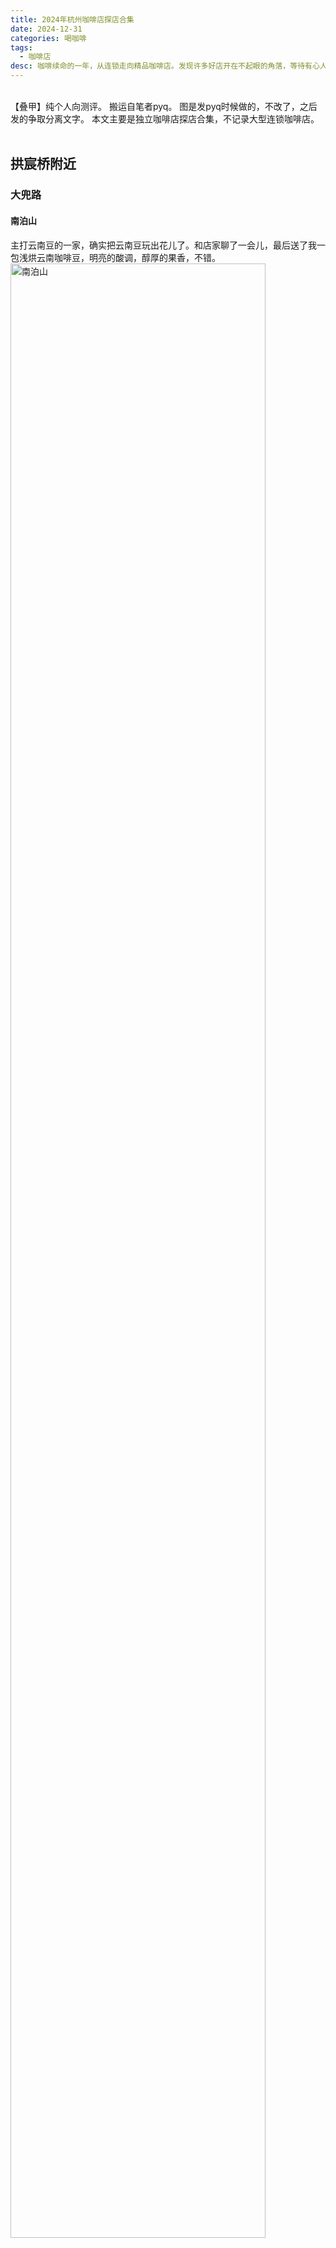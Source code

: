 ```yaml
---
title: 2024年杭州咖啡店探店合集
date: 2024-12-31
categories: 喝咖啡
tags: 
  - 咖啡店
desc: 咖啡续命的一年，从连锁走向精品咖啡店。发现许多好店开在不起眼的角落，等待有心人去发掘。格调、香气、故事，咖啡店的角落也是我的栖地。那么，探店明年继续。
---
```

<br>
【叠甲】纯个人向测评。
搬运自笔者pyq。
图是发pyq时候做的，不改了，之后发的争取分离文字。
本文主要是独立咖啡店探店合集，不记录大型连锁咖啡店。
<br></br>

## 拱宸桥附近
### 大兜路
#### 南泊山
主打云南豆的一家，确实把云南豆玩出花儿了。和店家聊了一会儿，最后送了我一包浅烘云南咖啡豆，明亮的酸调，醇厚的果香，不错。
<img src="https://raw.githubusercontent.com/YukinoshitaSherry/qycf_picbed/main/img/411be9883b0f5f113b3b34069b43de6.jpg" alt="南泊山" style="width: 90%;">
<br></br>

### 小河直街
#### 无量咖啡
在张大仙庙进了大门后左侧房屋，背靠道院所以店内装潢、咖啡名称都挺有特色。咖啡味道一般，主打讨个彩头。(当时去的时候捞了不少祈福赠品)
<img src="https://raw.githubusercontent.com/YukinoshitaSherry/qycf_picbed/main/img/572f0fb7277871f45a61b3fd025b95d.jpg" alt="无量咖啡" style="width: 90%;">
<br></br>

## 浙大紫金港附近
### 校内
#### 郁林space
环境、咖啡、小食都不错，logo还是可爱奶牛猫。最大的缺点是店在紫金港且我去了玉泉之后才开业。
<img src="https://raw.githubusercontent.com/YukinoshitaSherry/qycf_picbed/main/img/54a9f592d7faa14d9736c9470d01d4c.jpg" alt="郁林space" style="width: 90%;">
<br></br>

#### 大众书局·纸品咖啡
西区人文组团附近，书店+咖啡+甜品+文创。溢价比较高，咖啡拉花确实有特色，喝了以后提神效果对我来说有点好过头了。买一杯落座看书还不错，但是店里嘈杂小孩太多。
<img src="https://raw.githubusercontent.com/YukinoshitaSherry/qycf_picbed/main/img/9a5e94ca9ff4c7d5635f8bdbfe18e6b.jpg" alt="纸品咖啡" style="width: 90%;">
<br></br>


#### Flavor Coffee
银泉，一半咖啡一半茶。中规中矩。
<img src="https://raw.githubusercontent.com/YukinoshitaSherry/qycf_picbed/main/img/ee854e98b98d6c0c86bbe2b7ffa47bd.jpg" alt="Flavor" style="width: 90%;">
<br></br>


## 浙大玉泉附近
### 校内
#### 达克布蕾
中规中矩，和麦斯威差不多，但是品种更多，性价比之选。
<img src="https://raw.githubusercontent.com/YukinoshitaSherry/qycf_picbed/main/img/5a5f930ae5e325b4996118641ebc946.jpg" alt="达克布蕾" style="width: 90%;">
<br></br>

### 青芝坞
#### 杭一末
玉泉附近最适合学子自习的地方，宽敞，二楼比较清静，环境整洁敞亮。玉泉学子可加微信群，有一些优惠与活动信息。
青芝坞店的咖啡特色款喝常规款都不错。大兜路也有一家，还没喝过，下次一定。
<img src="https://raw.githubusercontent.com/YukinoshitaSherry/qycf_picbed/main/img/4f9a7edc6b74b3bc5a74d64ab82ddb8.jpg" alt="杭一末" style="width: 90%;">

<img src="https://raw.githubusercontent.com/YukinoshitaSherry/qycf_picbed/main/img/7e5cbbbc915a5bcea2d1a3300aa978c.jpg" alt="杭一末" style="width: 90%;">
<br></br>

#### 浅弄咖啡
从青芝坞拐进巷子里，一间灯光昏黄、饰品古雅的小屋。窗框上的书和笔记本翻起来有岁月的味道。
咖啡不错，外带6折(20+r),原价40+r.
<img src="https://raw.githubusercontent.com/YukinoshitaSherry/qycf_picbed/main/img/a3933ff7ac47602008bd046f6e2c572.jpg" alt="浅弄咖啡" style="width: 90%;">
<br></br>

#### YEGIN忆景
开在民宿一楼，咖啡中规中矩，坚果欧包现烤的，还不错。
<img src="https://raw.githubusercontent.com/YukinoshitaSherry/qycf_picbed/main/img/d9b38911509472dc50911e6beab1c35.jpg" alt="忆景" style="width: 90%;">
<br></br>


### 西湖北线/黄龙
#### Neo Coffee
临街，很小的独立店面，有特色的咖啡。老板坚持Dirty只做去冰，只堂食不外带，品质确实不错。
可惜位置极少，较吵，环境一般。
<img src="https://raw.githubusercontent.com/YukinoshitaSherry/qycf_picbed/main/img/1e31ed2b6c68f2566defe1be31528f2.jpg" alt="Neo" style="width: 90%;">
<br></br>

#### 院子里的猫
猫咖，咖啡一般，自制司康好吃。
<img src="https://raw.githubusercontent.com/YukinoshitaSherry/qycf_picbed/main/img/20298206611ebff772544f49cf53314.jpg" alt="院子里的猫" style="width: 90%;">
<br></br>

#### Tims天好咖啡
“用心做贝果，用脚做咖啡”
<img src="https://raw.githubusercontent.com/YukinoshitaSherry/qycf_picbed/main/img/515b561aa543a440fdbeab7fbc9f5d4.jpg" alt="Tims" style="width: 90%;">
<br></br>


## 凤起路沿线
Citywalk宝地，咖啡店密度很高。~最重要的是离常住的家近~

### 中山中路-中山北路
#### Reload Coffee
年度最佳Dirty来自他家的双拼Dirty,口感层次丰富，回味无穷。
<img src="https://raw.githubusercontent.com/YukinoshitaSherry/qycf_picbed/main/img/530b0953c39e1450cd2e8b32ff3e048.jpg" alt="Reload" style="width: 90%;">
<br></br>


#### Fiao咖啡店
有趣的名字、工业风与文艺风并行的简洁黑白装潢，剑桥比较文学博士offer的老板。咖啡很有意思，很喜欢墙上的咖啡函数图像，老板对咖啡店里开文学沙龙很有想法。只是不知道25年老板入学后这个店是否还开。
<img src="https://raw.githubusercontent.com/YukinoshitaSherry/qycf_picbed/main/img/890c32621e49e43125c5266f5d0a9f0.jpg" alt="Fiao" style="width: 90%;">
<br></br>

#### Auco游咖
中大广场对面还有一家，品质类似。
<img src="https://raw.githubusercontent.com/YukinoshitaSherry/qycf_picbed/main/img/916867a1a48d2d1c031ee72b72c6425.jpg" alt="游咖咖啡" style="width: 90%;">
<br></br>

#### 无由
有咖啡产品，但主要售卖新中式茶点。门口有不少人摆拍，店里也人挺多的。
<img src="https://raw.githubusercontent.com/YukinoshitaSherry/qycf_picbed/main/img/b3e830725b18b1aee292eef8de63ab1.jpg" alt="无由" style="width: 90%;">
<br></br>

#### 1%
在下焦营巷，中大广场附近的居民区，日咖夜酒型的小店。老板对咖啡豆颇有研究。

#### 怪兽咖啡
在仙林苑，店面小，没有桌子。咖啡味道个人不太喜欢。
<img src="https://raw.githubusercontent.com/YukinoshitaSherry/qycf_picbed/main/img/5bb7bc9a9fa2f68568c7bdeb70b0eba.jpg" alt="怪兽咖啡" style="width: 90%;">
<br></br>


<img src="https://raw.githubusercontent.com/YukinoshitaSherry/qycf_picbed/main/img/c867bdb64148b6800a8da90219e6ddb.jpg" alt="1%" style="width: 90%;">

<br></br>

#### Cookie&Can Nameless
在杭报楼下，可以刷杭报员工卡。咖啡一般。
<img src="https://raw.githubusercontent.com/YukinoshitaSherry/qycf_picbed/main/img/d688ebb9975ba55bcde59b241fc6d82.jpg" alt="Cookie&Can Nameless" style="width: 90%;">
<br></br>

### 孩儿巷
#### live together
很有趣的店与很有趣的老板。
<img src="https://raw.githubusercontent.com/YukinoshitaSherry/qycf_picbed/main/img/d2f5458ab4de86858e7dc77ee01529b.jpg" alt="live together" style="width: 90%;">

<img src="https://raw.githubusercontent.com/YukinoshitaSherry/qycf_picbed/main/img/5f29b3fc01f8fce6e8f0c29daf2cc07.jpg" alt="live together" style="width: 90%;">

<br></br>

#### Parking
当之无愧冠军店，咖啡上乘。但是每次下午去都店内环境窄小嘈杂、排队人多，比起坐店里更适合外带(一早去就没这个问题)。
<img src="https://raw.githubusercontent.com/YukinoshitaSherry/qycf_picbed/main/img/adc4d41a7f8955b3467cbeb98f9af30.jpg" alt="Parking" style="width: 90%;">
<br></br>

#### Pasto COFI COFI
非常显眼的大型充气娃娃装饰在店顶，圣诞季有过圣诞老人。口味不错的一家。

<img src="https://raw.githubusercontent.com/YukinoshitaSherry/qycf_picbed/main/img/f2369bdf329ece4eb7776d53261554c.jpg" alt="PICO" style="width: 90%;">

<br></br>



### 长庆街道
#### 晏昼咖啡
去长庆潮鸣卫生院打九价后路过，进去坐了会儿。很有格调的店，门口没有招牌，进去后是宜人的棕色调。

<img src="https://raw.githubusercontent.com/YukinoshitaSherry/qycf_picbed/main/img/facddebdef465d3c40e6be7e5ee44cf.jpg" alt="晏昼咖啡" style="width: 90%;">

<br></br>




## 河坊街附近
### 大井巷
#### 铁手咖啡制造局
名气和实力相符，咖啡佳，服务佳，环境亦佳。
<img src="https://raw.githubusercontent.com/YukinoshitaSherry/qycf_picbed/main/img/1b1f0d3baaa688e2ab5ee9142d29584.jpg" alt="铁手咖啡制造局" style="width: 90%;">
<br></br>

#### 陀飞轮
在大井巷支路上，也是很有格调的一家店。咖啡和环境也很不错。
<img src="https://raw.githubusercontent.com/YukinoshitaSherry/qycf_picbed/main/img/1b2107e3d46c506c4ff41f20afe80e8.jpg" alt="陀飞轮" style="width: 90%;">
<br></br>

## 年终总结

一年喝了不少，在探店中学习，也更加认识到自己咖啡知识与评价词汇的匮乏。新的一年，继续探索。

年度最佳：
- live together(咖啡、格调、故事均优秀)
- Reload(Dirty双拼印象深刻)
- 杭一末(青芝坞店，推荐玉泉学子来坐坐)

数量统计如下(推荐一下微信小程序“咖啡了吗”):
<img src="https://raw.githubusercontent.com/YukinoshitaSherry/qycf_picbed/main/img/20250127204106344.png" alt="数量统计" style="width: 90%;">








